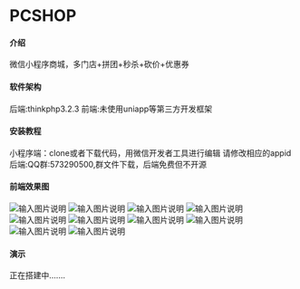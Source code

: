 # PCSHOP

#### 介绍
微信小程序商城，多门店+拼团+秒杀+砍价+优惠券

#### 软件架构
后端:thinkphp3.2.3
前端:未使用uniapp等第三方开发框架


#### 安装教程
小程序端：clone或者下载代码，用微信开发者工具进行编辑
         请修改相应的appid
后端:QQ群:573290500,群文件下载，后端免费但不开源

#### 前端效果图
![输入图片说明](https://images.gitee.com/uploads/images/2020/0920/222634_379d8116_475898.jpeg "1.jpg")
![输入图片说明](https://images.gitee.com/uploads/images/2020/0920/222646_a2e3843f_475898.jpeg "2.jpg")
![输入图片说明](https://images.gitee.com/uploads/images/2020/0920/222655_fb59a0a6_475898.jpeg "3.jpg")
![输入图片说明](https://images.gitee.com/uploads/images/2020/0920/222701_a50a8f01_475898.jpeg "4.jpg")
![输入图片说明](https://images.gitee.com/uploads/images/2020/0920/222707_c2a4a4d0_475898.jpeg "5.jpg")
![输入图片说明](https://images.gitee.com/uploads/images/2020/0920/222716_0768f655_475898.jpeg "6.jpg")
![输入图片说明](https://images.gitee.com/uploads/images/2020/0920/222723_f2a3e29c_475898.jpeg "7.jpg")
![输入图片说明](https://images.gitee.com/uploads/images/2020/0920/222729_7311a497_475898.jpeg "8.jpg")
![输入图片说明](https://images.gitee.com/uploads/images/2020/0920/222737_7f2cc966_475898.jpeg "9.jpg")
![输入图片说明](https://images.gitee.com/uploads/images/2020/0920/222743_bf1f1d48_475898.jpeg "10.jpg")
#### 演示
正在搭建中.......